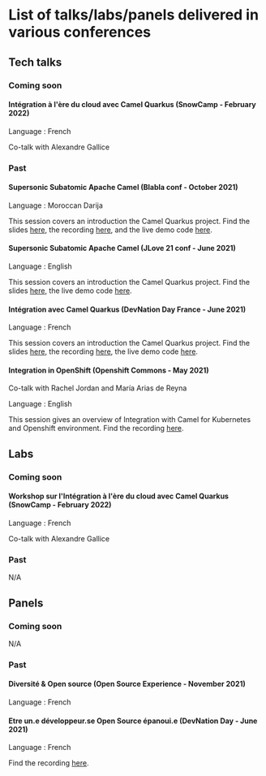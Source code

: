 # List of talks/labs/panels delivered in various conferences

## Tech talks

### Coming soon

#### Intégration à l'ère du cloud avec Camel Quarkus (SnowCamp - February 2022)

Language : French

Co-talk with Alexandre Gallice

### Past 

#### Supersonic Subatomic Apache Camel (Blabla conf - October 2021)

Language : Moroccan Darija

This session covers an introduction the Camel Quarkus project. Find the slides [here](https://github.com/zbendhiba/conference-talks/blob/main/2021/CQ-Blablaconf-20211029.pdf), the recording [here](https://github.com/zbendhiba/conference-talks), and the live demo code [here](https://github.com/zbendhiba/telegram-kafka).

#### Supersonic Subatomic Apache Camel (JLove 21 conf - June 2021)

Language : English

This session covers an introduction the Camel Quarkus project. Find the slides [here](https://github.com/zbendhiba/conference-talks/blob/main/2021/cq-jLove2021.pdf), the live demo code [here](https://github.com/zbendhiba/telegram-kafka).

#### Intégration avec Camel Quarkus (DevNation Day France - June 2021)

Language : French

This session covers an introduction the Camel Quarkus project. Find the slides [here](https://developers.redhat.com/sites/default/files/2021-07/Integration-camel-quarkus.pdf), the recording [here](https://youtu.be/Odalny4clS8), the live demo code [here](https://github.com/zbendhiba/camel-quarkus-devNation).

#### Integration in OpenShift (Openshift Commons - May 2021)

Co-talk with Rachel Jordan and María Arias de Reyna

Language : English

This session gives an overview of Integration with Camel for Kubernetes and Openshift environment. Find the recording [here](https://youtu.be/5dDsVmS9HKk).

## Labs

### Coming soon
#### Workshop sur l'Intégration à l'ère du cloud avec Camel Quarkus (SnowCamp - February 2022)

Language : French

Co-talk with Alexandre Gallice

### Past 
N/A

## Panels

### Coming soon

N/A

### Past 

#### Diversité & Open source (Open Source Experience - November 2021)

Language : French

#### Etre un.e développeur.se Open Source épanoui.e (DevNation Day - June 2021)

Language : French

Find the recording [here](https://youtu.be/pleWDBfFhOg).
